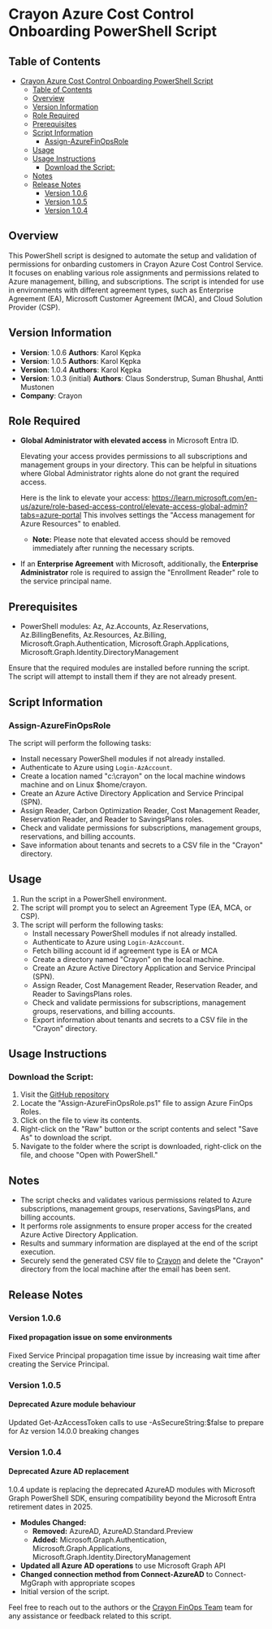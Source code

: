 # Crayon Azure Cost Control Onboarding PowerShell Script

## Table of Contents

- [Crayon Azure Cost Control Onboarding PowerShell Script](#crayon-azure-cost-control-onboarding-powershell-script)
  - [Table of Contents](#table-of-contents)
  - [Overview](#overview)
  - [Version Information](#version-information)
  - [Role Required](#role-required)
  - [Prerequisites](#prerequisites)
  - [Script Information](#script-information)
    - [Assign-AzureFinOpsRole](#assign-azurefinopsrole)
  - [Usage](#usage)
  - [Usage Instructions](#usage-instructions)
    - [Download the Script:](#download-the-script)
  - [Notes](#notes)
  - [Release Notes](#release-notes)
    - [Version 1.0.6](#version-106)
    - [Version 1.0.5](#version-105)
    - [Version 1.0.4](#version-104)
   

## Overview

This PowerShell script is designed to automate the setup and validation of permissions for onbarding customers in Crayon Azure Cost Control Service. It focuses on enabling various role assignments and permissions related to Azure management, billing, and subscriptions. The script is intended for use in environments with different agreement types, such as Enterprise Agreement (EA), Microsoft Customer Agreement (MCA), and Cloud Solution Provider (CSP).


## Version Information
- **Version**: 1.0.6 **Authors**: Karol Kępka
- **Version**: 1.0.5 **Authors**: Karol Kępka
- **Version**: 1.0.4 **Authors**: Karol Kępka
- **Version**: 1.0.3 (initial) **Authors**: Claus Sonderstrup, Suman Bhushal, Antti Mustonen
- **Company**: Crayon


## Role Required
- **Global Administrator with elevated access** in Microsoft Entra ID.

    Elevating your access provides permissions to all subscriptions and management groups in your directory. This can be helpful in situations where Global Administrator rights alone do not grant the required access.

    Here is the link to elevate your access: https://learn.microsoft.com/en-us/azure/role-based-access-control/elevate-access-global-admin?tabs=azure-portal 
    This involves settings the "Access management for Azure Resources" to enabled.

  - **Note:** Please note that elevated access should be removed immediately after running the necessary scripts.
- If an **Enterprise Agreement** with Microsoft, additionally, the **Enterprise Administrator** role is required to assign the "Enrollment Reader" role to the service principal name.


## Prerequisites

- PowerShell modules: Az, Az.Accounts, Az.Reservations, Az.BillingBenefits, Az.Resources, Az.Billing, Microsoft.Graph.Authentication, Microsoft.Graph.Applications, Microsoft.Graph.Identity.DirectoryManagement

Ensure that the required modules are installed before running the script. The script will attempt to install them if they are not already present.

## Script Information
### Assign-AzureFinOpsRole
The script will perform the following tasks:
   - Install necessary PowerShell modules if not already installed.
   - Authenticate to Azure using `Login-AzAccount`.
   - Create a location named "c:\crayon" on the local machine windows machine and on Linux $home/crayon. 
   - Create an Azure Active Directory Application and Service Principal (SPN).
   - Assign Reader, Carbon Optimization Reader, Cost Management Reader, Reservation Reader, and Reader to SavingsPlans roles.
   - Check and validate permissions for subscriptions, management groups, reservations, and billing accounts.
   - Save information about tenants and secrets to a CSV file in the "Crayon" directory.

## Usage

1. Run the script in a PowerShell environment.
2. The script will prompt you to select an Agreement Type (EA, MCA, or CSP).
3. The script will perform the following tasks:
   - Install necessary PowerShell modules if not already installed.
   - Authenticate to Azure using `Login-AzAccount`.
   - Fetch billing account id if agreement type is EA or MCA
   - Create a directory named "Crayon" on the local machine.
   - Create an Azure Active Directory Application and Service Principal (SPN).
   - Assign Reader, Cost Management Reader, Reservation Reader, and Reader to SavingsPlans roles.
   - Check and validate permissions for subscriptions, management groups, reservations, and billing accounts.
   - Export information about tenants and secrets to a CSV file in the "Crayon" directory.


## Usage Instructions
### Download the Script:

1. Visit the [GitHub repository](https://github.com/CrayonCustomers/azure-cost-control/)
2. Locate the "Assign-AzureFinOpsRole.ps1" file to assign Azure FinOps Roles.
3. Click on the file to view its contents.
4. Right-click on the "Raw" button or the script contents and select "Save As" to download the script.
5. Navigate to the folder where the script is downloaded, right-click on the file, and choose "Open with PowerShell."


## Notes

- The script checks and validates various permissions related to Azure subscriptions, management groups, reservations, SavingsPlans, and billing accounts.
- It performs role assignments to ensure proper access for the created Azure Active Directory Application.
- Results and summary information are displayed at the end of the script execution.
- Securely send the generated CSV file to [Crayon](mailto:CloudCostControl@crayon.com) and delete the "Crayon" directory from the local machine after the email has been sent.

## Release Notes

### Version 1.0.6
#### Fixed propagation issue on some environments

Fixed Service Principal propagation time issue by increasing wait time after creating the Service Principal.

### Version 1.0.5
#### Deprecated Azure module behaviour

Updated Get-AzAccessToken calls to use -AsSecureString:$false to prepare for Az version 14.0.0 breaking changes

### Version 1.0.4
#### Deprecated Azure AD replacement

1.0.4 update is replacing the deprecated AzureAD modules with Microsoft Graph PowerShell SDK, ensuring compatibility beyond the Microsoft Entra retirement dates in 2025.
- **Modules Changed:**
  - **Removed:** AzureAD, AzureAD.Standard.Preview
  - **Added:** Microsoft.Graph.Authentication, Microsoft.Graph.Applications, Microsoft.Graph.Identity.DirectoryManagement
- **Updated all Azure AD operations** to use Microsoft Graph API
- **Changed connection method from Connect-AzureAD** to Connect-MgGraph with appropriate scopes
- Initial version of the script.

Feel free to reach out to the authors or the [Crayon FinOps Team](mailto:CloudCostControl@crayon.com) team for any assistance or feedback related to this script.

